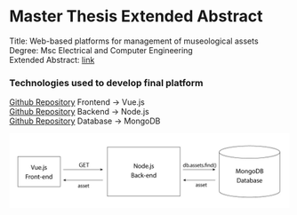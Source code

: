 # Master Thesis Extended Abstract

Title: Web-based platforms for management of museological assets  
Degree: Msc Electrical and Computer Engineering  
Extended Abstract: [link](https://github.com/DuarteDx/Thesis-Extended-Abstract/blob/master/Thesis_Extended_Abstract.pdf)

### Technologies used to develop final platform

[Github Repository](https://github.com/DuarteDx/CollectorIST-frontend) Frontend -> Vue.js  
[Github Repository](https://github.com/DuarteDx/CollectorIST-backend) Backend  -> Node.js  
[Github Repository](https://github.com/DuarteDx/CollectorIST-docker) Database -> MongoDB  

![Architecture](https://github.com/DuarteDx/Thesis-Extended-Abstract/blob/master/images/Frontend/getAssetExample.jpg)

